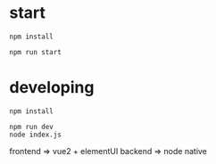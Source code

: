 # start

```
npm install
```

```
npm run start
```

# developing

```
npm install
```

```
npm run dev
node index.js
```

frontend => vue2 + elementUI
backend => node native